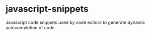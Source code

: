 # javascript-snippets
Javascript code snippets used by code editors to generate dynamic autocompletion of code.
